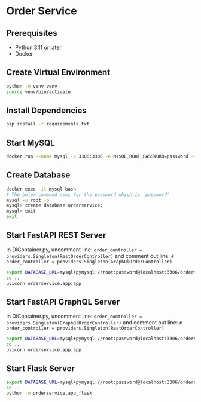 # Order Service

## Prerequisites

- Python 3.11 or later
- Docker

## Create Virtual Environment

```bash
python -m venv venv
source venv/bin/activate
```

## Install Dependencies

```bash
pip install -r requirements.txt
```

## Start MySQL

```bash
docker run --name mysql -p 3306:3306 -e MYSQL_ROOT_PASSWORD=password -d mysql:latest
```

## Create Database
```bash
docker exec -it mysql bash
# The below command asks for the password which is 'password'
mysql -u root -p
mysql> create database orderservice;
mysql> exit
exit
```

## Start FastAPI REST Server
In DiContainer.py, uncomment line:
`order_controller = providers.Singleton(RestOrderController)`
and comment out line:
`# order_controller = providers.Singleton(GraphQlOrderController)`

```bash
export DATABASE_URL=mysql+pymysql://root:password@localhost:3306/orderservice
cd ..
uvicorn orderservice.app:app
```

## Start FastAPI GraphQL Server
In DiContainer.py, uncomment line:
`order_controller = providers.Singleton(GraphQlOrderController)`
and comment out line:
`# order_controller = providers.Singleton(RestOrderController)`

```bash
export DATABASE_URL=mysql+pymysql://root:password@localhost:3306/orderservice
cd ..
uvicorn orderservice.app:app
```

## Start Flask Server
```bash
export DATABASE_URL=mysql+pymysql://root:password@localhost:3306/orderservice
cd ..
python -m orderservice.app_flask
```